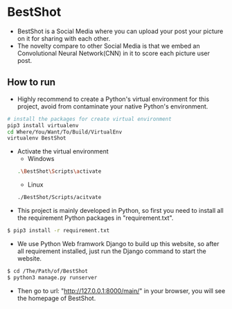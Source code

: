# BestShot
- BestShot is a Social Media where you can upload your post your picture on it for sharing with each other.
- The novelty compare to other Social Media is that we embed an Convolutional Neural Network(CNN) in it to score each picture user post.

## How to run
- Highly recommend to create a Python's virtual environment for this project, avoid from contaminate your native Python's environment.
```sh
# install the packages for create virtual environment
pip3 install virtualenv
cd Where/You/Want/To/Build/VirtualEnv
virtualenv BestShot
```
- Activate the virtual environment
	- Windows
	```sh
	.\BestShot\Scripts\activate
	```
	- Linux
	```sh
	./BestShot/Scripts/acitvate
	```
- This project is mainly developed in Python, so first you need to install all the requirement Python packages in "requirement.txt".
```sh
$ pip3 install -r requirement.txt
```
- We use Python Web framwork Django to build up this website, so after all requirement installed, just run the Django command to start the website.
```sh
$ cd /The/Path/of/BestShot
$ python3 manage.py runserver
```
- Then go to url: "http://127.0.0.1:8000/main/" in your browser, you will see the homepage of BestShot.